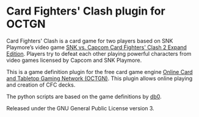 Card Fighters' Clash plugin for OCTGN
=====================================

Card Fighters' Clash is a card game for two players based on SNK Playmore’s video game [SNK vs. Capcom Card Fighters' Clash 2 Expand Edition](http://neogeo.freeplaytech.com/svc-2/). Players try to defeat each other playing powerful characters from video games licensed by Capcom and SNK Playmore.

This is a game definition plugin for the free card game engine [Online Card and Tabletop Gaming Network (OCTGN)](http://octgn.net/). This plugin allows online playing and creation of CFC decks.

The python scripts are based on the game definitions by [db0](https://github.com/db0).

Released under the GNU General Public License version 3.
